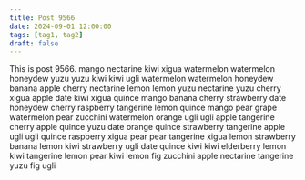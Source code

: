 ```yaml
---
title: Post 9566
date: 2024-09-01 12:00:00
tags: [tag1, tag2]
draft: false
---
```

This is post 9566.
mango
nectarine
kiwi
xigua
watermelon
watermelon
honeydew
yuzu
yuzu
kiwi
kiwi
ugli
watermelon
watermelon
honeydew
banana
apple
cherry
nectarine
lemon
lemon
yuzu
nectarine
yuzu
cherry
xigua
apple
date
kiwi
xigua
quince
mango
banana
cherry
strawberry
date
honeydew
cherry
raspberry
tangerine
lemon
quince
mango
pear
grape
watermelon
pear
zucchini
watermelon
orange
ugli
ugli
apple
tangerine
cherry
apple
quince
yuzu
date
orange
quince
strawberry
tangerine
apple
ugli
ugli
quince
raspberry
xigua
pear
pear
tangerine
xigua
lemon
strawberry
banana
lemon
kiwi
strawberry
ugli
date
quince
kiwi
kiwi
elderberry
lemon
kiwi
tangerine
lemon
pear
kiwi
lemon
fig
zucchini
apple
nectarine
tangerine
yuzu
fig
ugli
